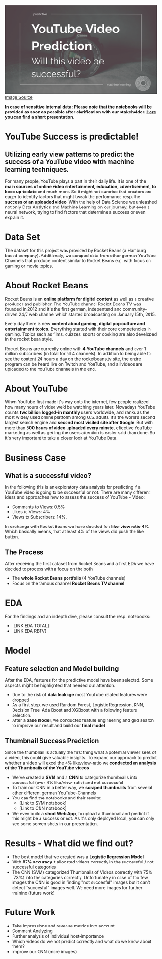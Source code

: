 ![](https://github.com/Ela-Bo/YouTube_Success_Prediction/blob/main/image.png)
[Image Source](https://pixabay.com/de/photos/kamera-digital-fotografie-isoliert-819359/ )

**In case of sensitive internal data: Please note that the notebooks will be provided as soon as possible after clarification with our stakeholder. [Here](https://github.com/Ela-Bo/YouTube_Success_Prediction/blob/main/Presentation.pdf) you can find a short presentation.**

# YouTube Success is predictable! 
## Utilizing early view patterns to predict the success of a YouTube video with machine learning techniques.

For many people, YouTube plays a part in their daily life. It is one of the **main sources of online video entertainment, education, advertisement, to keep up to date** and much more. So it might not surprise that creators are eager to identify factors that might tweak the performance resp. the **success of an uploaded video**. With the help of Data Science we unleashed not only Data Analytics and Machine Learning on our journey, but even a neural network, trying to find factors that determine a success or even explain it. 

# Data Set
The dataset for this project was provided by Rocket Beans (a Hamburg based company). 
Additionaly, we scraped data from other german YouTube Channels that produce content similar to Rocket Beans e.g. with focus on gaming or movie topics.

# About Rocket Beans
Rocket Beans is an **online platform for digital content** as well as a creative producer and publisher. The YouTube channel Rocket Beans TV was founded in 2012 and it's the first german, indepentend and community-driven 24/7 web channel which started broadcasting on January 15th, 2015.

Every day there is new **content about gaming, digital pop culture and entertainment topics**. Everything started with their core competencies in gaming. Topics such as films, quizzes, sports or cooking are also developed in the rocket bean style.

Rocket Beans are currently online with **4 YouTube channels** and over 1 million subscribers (in total for all 4 channels). In addition to being able to see the content 24 hours a day on the rocketbeans.tv site, the entire program can be heard live on Twitch and YouTube, and all videos are uploaded to the YouTube channels in the end.

# About YouTube
When YouTube first made it's way onto the internet, few people realized how many hours of video we’d be watching years later. Nowadays YouTube counts **two billion logged-in monthly** users worldwide, and ranks as the most widely used online platform among U.S. adults. It’s the world’s second largest search engine and **second most visited site after Google**. But with more than **500 hours of video uploaded every minute**, effective YouTube marketing as well as getting the users attention is easier said than done. So it's very important to take a closer look at YouTube Data.

# Business Case
## What is a successful video?
In the following this is an exploratory data analysis for predicting if a YouTube video is going to be successful or not. 
There are many different ideas and approaches how to assess the success of YouTube - Video:
* Comments to Views: 0.5%
* Likes to Views: 4%
* Views to Subscribers: 14%.

In exchange with Rocket Beans we have decided for: **like-view ratio 4%**
Which basically means, that at least 4% of the views did push the like button.

## The Process
After receiving the first dataset from Rocket Beans and a first EDA we have decided to process with a focus on the both
* The **whole Rocket Beans portfolio** (4 YouTube channels)
* Focus on the famous channel **Rocket Beans TV channel**

# EDA
For the findings and an indepth dive, please consult the resp. notebooks:
* [LINK EDA TOTAL]
* [LINK EDA RBTV]

# Model
## Feature selection and Model building
After the EDA, features for the predictive model have been selected. Some aspects might be highlighted that needed our attention. 
* Due to the risk of **data leakage** most YouTube related features were dropped
* As a first step, we used Random Forest, Logistic Regression, KNN, Decision Tree, Ada Boost and XGBoost with a following feature selection.
* After a **base model**, we conducted feature engineering and grid search to improve our result and build our **final model**

## Thumbnail Success Prediction
Since the thumbnail is actually the first thing what a potential viewer sees of a video, this could give valuable insights. To expand our approach to predict whether a video will excel the 4% like/view-ratio we **conducted an analysis of the Thumbnails of the YouTube videos**
* We've created a **SVM** and a **CNN** to categorize thumbnails into successful (over 4% like/view-ratio) and not successful
* To train our CNN in a better way, we **scraped thumbnails** from several other different german YouTube-Channels
* You can find the notebooks and their results:
  * [Link to SVM notebook]
  * [Link to CNN notebook]
* We even build a **short Web App**, to upload a thumbnail and predict if this might be a success or not. As it's only deployed local, you can only see some screen shots in our presentation.  


# Results - What did we find out?
* The best model that we created was a **Logistic Regression Model**
* With **87% accuracy** it allocated videos correctly in the successful / not successful categories
* The CNN (SVM) categorized Thumbnails of Videos correctly with 75% (73%) into the categories correctly. Unfortunately in case of too few images the CNN is good in finding "not succesful" images but it can't detect "succesful" images well. We need more images for further training (future work) 

# Future Work
* Take impressions and revenue metrics into account
* Comment Analyzing
* Further analysis of individual host-importance 
* Which videos do we not predict correctly and what do we know about them?
* Improve our CNN (more images)

